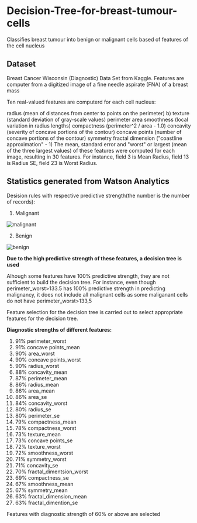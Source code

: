 # Decision-Tree-for-breast-tumour-cells
Classifies breast tumour into benign or malignant cells based of features of the cell nucleus

## Dataset

Breast Cancer Wisconsin (Diagnostic) Data Set from Kaggle. Features are computer from a digitized image of a fine needle aspirate (FNA) of a breast mass

Ten real-valued features are computerd for each cell nucleus:

radius (mean of distances from center to points on the perimeter) b) texture (standard deviation of gray-scale values)
perimeter
area
smoothness (local variation in radius lengths)
compactness (perimeter^2 / area - 1.0)
concavity (severity of concave portions of the contour)
concave points (number of concave portions of the contour)
symmetry
fractal dimension ("coastline approximation" - 1)
The mean, standard error and "worst" or largest (mean of the three largest values) of these features were computed for each image, resulting in 30 features. For instance, field 3 is Mean Radius, field 13 is Radius SE, field 23 is Worst Radius.

## Statistics generated from Watson Analytics

Desision rules with respective predictive strength(the number is the number of records):


1. Malignant

![malignant](https://user-images.githubusercontent.com/44185972/50152152-dbda2980-02fd-11e9-8041-f5fb07cb935e.png)

2. Benign

![benign](https://user-images.githubusercontent.com/44185972/50152173-e694be80-02fd-11e9-9a2e-178e56ab6cbc.png)


**Due to the high predictive strength of these features, a decision tree is used**

Alhough some features have 100% predictive strength, they are not sufficient to build the decision tree. For instance, even though perimeter_worst>133.5 has 100% predictive strength in predicting malignancy, it does not include all malignant cells as some maliganant cells do not have perimeter_worst>133,5

Feature selection for the decision tree is carried out to select appropriate features for the decision tree.


**Diagnostic strengths of different features:**

1. 91% perimeter_worst
2. 91% concave points_mean
3. 90% area_worst
4. 90% concave points_worst
5. 90% radius_worst
6. 88% concavity_mean
7. 87% perimeter_mean
8. 86% radius_mean
9. 86% area_mean
10. 86% area_se
11. 84% concavity_worst
12. 80% radius_se
13. 80% perimeter_se
14. 79% compactness_mean
15. 78% compactness_worst
16. 73% texture_mean
17. 73% concave points_se
18. 72% texture_worst
19. 72% smoothness_worst
20. 71% symmetry_worst
21. 71% concavity_se
22. 70% fractal_dimentsion_worst
23. 69% compactness_se
24. 67% smoothness_mean
25. 67% symmetry_mean
26. 63% fractal_dimension_mean
27. 63% fractal_dimention_se

Features with diagnostic strength of 60% or above are selected
